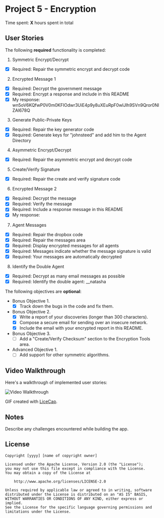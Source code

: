 # Project 5 - Encryption

Time spent: **X** hours spent in total

## User Stories

The following **required** functionality is completed:

1. Symmetric Encrypt/Decrypt
  * [x]  Required: Repair the symmetric encrypt and decrypt code

2. Encrypted Message 1
  * [x]  Required: Decrypt the government message
  * [x]  Required: Encrypt a response and include in this README
  * [x]  My response: wn5oV6KQfwP0V0m0KFIOdwr3UiE4p9y8uXEuRpF0wlJlh9SVn9Qror0NIZAl678Q 

3. Generate Public-Private Keys
  * [x]  Required: Repair the key generator code
  * [x]  Required: Generate keys for "johnsteed" and add him to the Agent Directory

4. Asymmetric Encrypt/Decrypt
  * [x]  Required: Repair the asymmetric encrypt and decrypt code

5. Create/Verify Signature
  * [x]  Required: Repair the create and verify signature code
  
6. Encrypted Message 2
  * [x]  Required: Decrypt the message
  * [x]  Required: Verify the message
  * [x]  Required: Include a response message in this README
  * [x]  My response: 
  
7. Agent Messages
  * [x]  Required: Repair the dropbox code
  * [x]  Required: Repair the messages area
  * [x]  Required: Display encrypted messages for all agents
  * [x]  Required: Messages indicate whether the message signature is valid
  * [x]  Required: Your messages are automatically decrypted

8. Identify the Double Agent
  * [x]  Required: Decrypt as many email messages as possible
  * [x]  Required: Identify the double agent:  __natasha

The following objectives are **optional**:

* Bonus Objective 1.
  * [x]  Track down the bugs in the code and fix them.

* Bonus Objective 2.
  * [x]  Write a report of your discoveries (longer than 300 characters).
  * [x]  Compose a secure email for sending over an insecure network.
  * [x]  Include the email with your encrypted report in this README.

* Bonus Objective 3.
  * [ ]  Add a "Create/Verify Checksum" section to the Encryption Tools area.

* Advanced Objective 1.
  * [ ]  Add support for other symmetric algorithms.

## Video Walkthrough

Here's a walkthrough of implemented user stories:

<img src='http://i.imgur.com/link/to/your/gif/file.gif' title='Video Walkthrough' width='' alt='Video Walkthrough' />

GIF created with [LiceCap](http://www.cockos.com/licecap/).

## Notes

Describe any challenges encountered while building the app.

## License

    Copyright [yyyy] [name of copyright owner]

    Licensed under the Apache License, Version 2.0 (the "License");
    you may not use this file except in compliance with the License.
    You may obtain a copy of the License at

        http://www.apache.org/licenses/LICENSE-2.0

    Unless required by applicable law or agreed to in writing, software
    distributed under the License is distributed on an "AS IS" BASIS,
    WITHOUT WARRANTIES OR CONDITIONS OF ANY KIND, either express or implied.
    See the License for the specific language governing permissions and
    limitations under the License.
